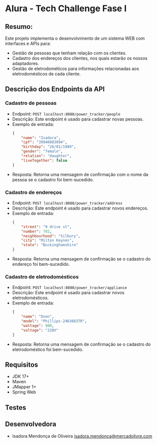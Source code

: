 # Alura - Tech Challenge Fase I

## Resumo:
Este projeto implementa o desenvolvimento de um sistema WEB com interfaces e APIs para:
- Gestão de pessoas que tenham relação com os clientes. 
- Cadastro dos endereços dos clientes, nos quais estarão os nossos adaptadores. 
- Gestão de eletrodométicos para informações relacionadas aos eletrodomésticos de cada cliente. 

## Descrição dos Endpoints da API

### Cadastro de pessoas

- Endpoint: `POST localhost:8080/power_tracker/people`
- Descrição: Este endpoint é usado para cadastrar novas pessoas.
- Exemplo de entrada:
    ```json
    {
        "name": "Isadora",
        "cpf": "39946083094",
        "birthday": "26/01/1989",
        "gender": "female",
        "relation": "daughter",
        "liveTogether": false
    }
    ```
- Resposta: Retorna uma mensagem de confirmação com o nome da pessoa se o cadastro foi bem-sucedido.

### Cadastro de endereços

- Endpoint: `POST localhost:8080/power_tracker/address`
- Descrição: Este endpoint é usado para cadastrar novos endereços.
- Exemplo de entrada:
    ```json
    {
        "street": "9 drive st",
        "number": 702,
        "neighbourhood": "Silbury",
        "city": "Milton Keynes",
        "state": "Buckinghamshire"
    }
    ```
- Resposta: Retorna uma mensagem de confirmação se o cadastro do endereço foi bem-sucedido.

### Cadastro de eletrodomésticos

- Endpoint: `POST localhost:8080/power_tracker/appliance`
- Descrição: Este endpoint é usado para cadastrar novos eletrodomésticos.
- Exemplo de entrada:
    ```json
    {
        "name": "Oven",
        "model": "Phillips-24636837R",
        "wattage": 900,
        "voltage": "220V"
    }
    ```
- Resposta: Retorna uma mensagem de confirmação se o cadastro do eletrodoméstico foi bem-sucedido.

## Requisitos
* JDK 17+
* Maven
* JMapper 1+
* Spring Web

## Testes

## Desenvolvedora
* Isadora Mendonça de Oliveira [isadora.mendonca@mercadolivre.com](mailto:isadora.mendonca@mercadolivre.com)
